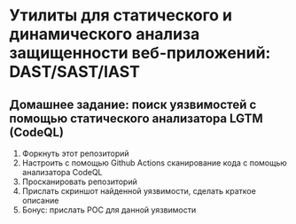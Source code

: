 # Утилиты для статического и динамического анализа защищенности веб-приложений: DAST/SAST/IAST

## Домашнее задание: поиск уязвимостей с помощью статического анализатора LGTM (CodeQL)

1. Форкнуть этот репозиторий
2. Настроить с помощью Github Actions сканирование кода с помощью анализатора CodeQL
3. Просканировать репозиторий
4. Прислать скриншот найденной уязвимости, сделать краткое описание  
5. Бонус: прислать POC для данной уязвимости